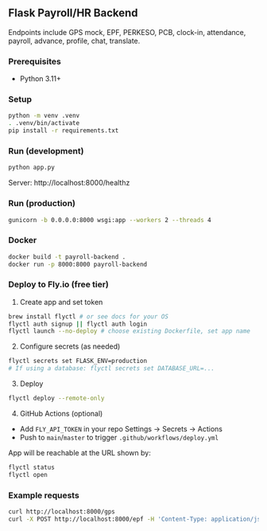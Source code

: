 ## Flask Payroll/HR Backend

Endpoints include GPS mock, EPF, PERKESO, PCB, clock-in, attendance, payroll, advance, profile, chat, translate.

### Prerequisites
- Python 3.11+

### Setup
```bash
python -m venv .venv
. .venv/bin/activate
pip install -r requirements.txt
```

### Run (development)
```bash
python app.py
```
Server: http://localhost:8000/healthz

### Run (production)
```bash
gunicorn -b 0.0.0.0:8000 wsgi:app --workers 2 --threads 4
```

### Docker
```bash
docker build -t payroll-backend .
docker run -p 8000:8000 payroll-backend
```

### Deploy to Fly.io (free tier)

1. Create app and set token
```bash
brew install flyctl # or see docs for your OS
flyctl auth signup || flyctl auth login
flyctl launch --no-deploy # choose existing Dockerfile, set app name
```

2. Configure secrets (as needed)
```bash
flyctl secrets set FLASK_ENV=production
# If using a database: flyctl secrets set DATABASE_URL=...
```

3. Deploy
```bash
flyctl deploy --remote-only
```

4. GitHub Actions (optional)
- Add `FLY_API_TOKEN` in your repo Settings → Secrets → Actions
- Push to `main`/`master` to trigger `.github/workflows/deploy.yml`

App will be reachable at the URL shown by:
```bash
flyctl status
flyctl open
```

### Example requests
```bash
curl http://localhost:8000/gps
curl -X POST http://localhost:8000/epf -H 'Content-Type: application/json' -d '{"salary":5000}'
```

